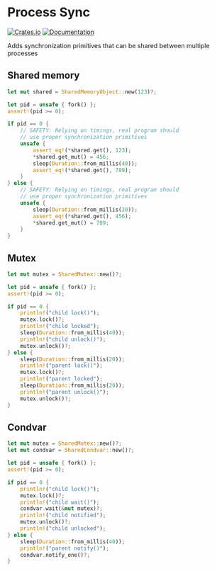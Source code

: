 # Process Sync
[![Crates.io](https://img.shields.io/crates/v/process-sync.svg)](https://crates.io/crates/process-sync) [![Documentation](https://docs.rs/process-sync/badge.svg)](https://docs.rs/process-sync/)

Adds synchronization primitives that can be shared between multiple processes

## Shared memory

```rust
let mut shared = SharedMemoryObject::new(123)?;

let pid = unsafe { fork() };
assert!(pid >= 0);

if pid == 0 {
    // SAFETY: Relying on timings, real program should 
    // use proper synchronization primitives
    unsafe {
        assert_eq!(*shared.get(), 123);
        *shared.get_mut() = 456;
        sleep(Duration::from_millis(40));
        assert_eq!(*shared.get(), 789);
    }
} else {
    // SAFETY: Relying on timings, real program should 
    // use proper synchronization primitives
    unsafe {
        sleep(Duration::from_millis(20));
        assert_eq!(*shared.get(), 456);
        *shared.get_mut() = 789;
    }
}
```

## Mutex

```rust
let mut mutex = SharedMutex::new()?;

let pid = unsafe { fork() };
assert!(pid >= 0);

if pid == 0 {
    println!("child lock()");
    mutex.lock()?;
    println!("child locked");
    sleep(Duration::from_millis(40));
    println!("child unlock()");
    mutex.unlock()?;
} else {
    sleep(Duration::from_millis(20));
    println!("parent lock()");
    mutex.lock()?;
    println!("parent locked");
    sleep(Duration::from_millis(20));
    println!("parent unlock()");
    mutex.unlock()?;
}
```

## Condvar

```rust
let mut mutex = SharedMutex::new()?;
let mut condvar = SharedCondvar::new()?;

let pid = unsafe { fork() };
assert!(pid >= 0);

if pid == 0 {
    println!("child lock()");
    mutex.lock()?;
    println!("child wait()");
    condvar.wait(&mut mutex)?;
    println!("child notified");
    mutex.unlock()?;
    println!("child unlocked");
} else {
    sleep(Duration::from_millis(40));
    println!("parent notify()");
    condvar.notify_one()?;
}
```
